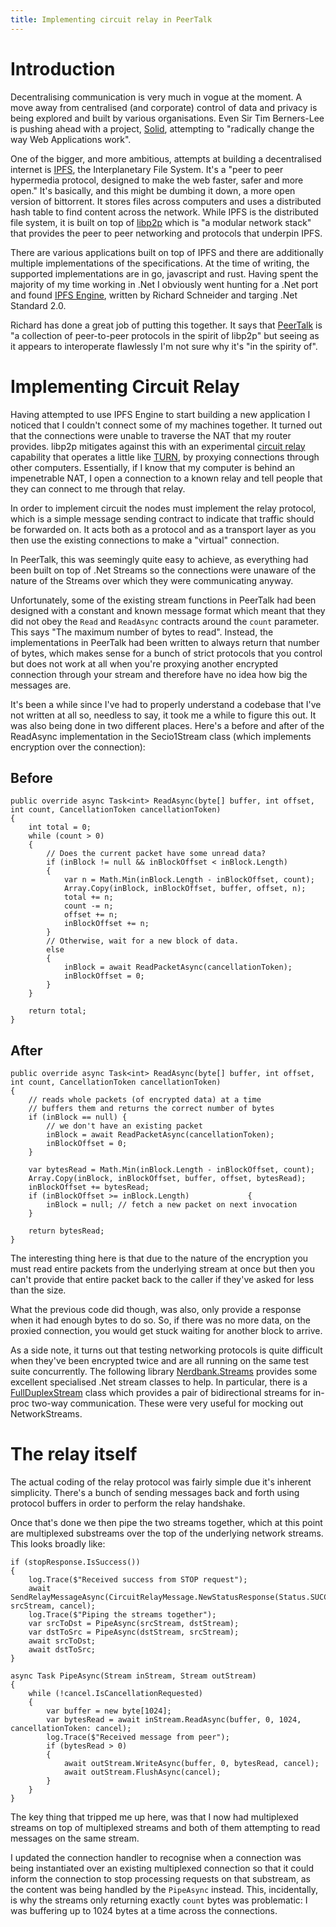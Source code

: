 ```yaml
---
title: Implementing circuit relay in PeerTalk
---
```


# Introduction

Decentralising communication is very much in vogue at the moment. A move away from centralised (and corporate) control of data and privacy is being explored and built by various organisations. Even Sir Tim Berners-Lee is pushing ahead with a project, [Solid](https://solid.mit.edu/), attempting to "radically change the way Web Applications work".

One of the bigger, and more ambitious, attempts at building a decentralised internet is [IPFS](https://ipfs.io/), the Interplanetary File System. It's a "peer to peer hypermedia protocol, designed to make the web faster, safer and more open." It's basically, and this might be dumbing it down, a more open version of bittorrent. It stores files across computers and uses a distributed hash table to find content across the network. While IPFS is the distributed file system, it is built on top of [libp2p](https://libp2p.io/) which is "a modular network stack" that provides the peer to peer networking and protocols that underpin IPFS.

There are various applications built on top of IPFS and there are additionally multiple implementations of the specifications. At the time of writing, the supported implementations are in go, javascript and rust. Having spent the majority of my time working in .Net I obviously went hunting for a .Net port and found [IPFS Engine](https://github.com/richardschneider/net-ipfs-engine), written by Richard Schneider and targing .Net Standard 2.0.

Richard has done a great job of putting this together. It says that [PeerTalk](https://github.com/richardschneider/peer-talk) is "a collection of peer-to-peer protocols in the spirit of libp2p" but seeing as it appears to interoperate flawlessly I'm not sure why it's "in the spirity of". 

# Implementing Circuit Relay

Having attempted to use IPFS Engine to start building a new application I noticed that I couldn't connect some of my machines together. It turned out that the connections were unable to traverse the NAT that my router provides. libp2p mitigates against this with an experimental [circuit relay](https://docs.libp2p.io/concepts/circuit-relay/) capability that operates a little like [TURN](https://tools.ietf.org/html/rfc5766), by proxying connections through other computers. Essentially, if I know that my computer is behind an impenetrable NAT, I open a connection to a known relay and tell people that they can connect to me through that relay.

In order to implement circuit the nodes must implement the relay protocol, which is a simple message sending contract to indicate that traffic should be forwarded on. It acts both as a protocol and as a transport layer as you then use the existing connections to make a "virtual" connection.

In PeerTalk, this was seemingly quite easy to achieve, as everything had been built on top of .Net Streams so the connections were unaware of the nature of the Streams over which they were communicating anyway.

Unfortunately, some of the existing stream functions in PeerTalk had been designed with a constant and known message format which meant that they did not obey the `Read` and `ReadAsync` contracts around the `count` parameter. This says "The maximum number of bytes to read". Instead, the implementations in PeerTalk had been written to always return that number of bytes, which makes sense for a bunch of strict protocols that you control but does not work at all when you're proxying another encrypted connection through your stream and therefore have no idea how big the messages are.

It's been a while since I've had to properly understand a codebase that I've not written at all so, needless to say, it took me a while to figure this out. It was also being done in two different places. Here's a before and after of the ReadAsync implementation in the Secio1Stream class (which implements encryption over the connection):

## Before

```
public override async Task<int> ReadAsync(byte[] buffer, int offset, int count, CancellationToken cancellationToken)
{
    int total = 0;
    while (count > 0)
    {
        // Does the current packet have some unread data?
        if (inBlock != null && inBlockOffset < inBlock.Length)
        {
            var n = Math.Min(inBlock.Length - inBlockOffset, count);
            Array.Copy(inBlock, inBlockOffset, buffer, offset, n);
            total += n;
            count -= n;
            offset += n;
            inBlockOffset += n;
        }
        // Otherwise, wait for a new block of data.
        else
        {
            inBlock = await ReadPacketAsync(cancellationToken);
            inBlockOffset = 0;
        }
    }

    return total;
}
```

## After

```
public override async Task<int> ReadAsync(byte[] buffer, int offset, int count, CancellationToken cancellationToken)
{
    // reads whole packets (of encrypted data) at a time
    // buffers them and returns the correct number of bytes
    if (inBlock == null) {
        // we don't have an existing packet
        inBlock = await ReadPacketAsync(cancellationToken);
        inBlockOffset = 0;
    }

    var bytesRead = Math.Min(inBlock.Length - inBlockOffset, count);
    Array.Copy(inBlock, inBlockOffset, buffer, offset, bytesRead);
    inBlockOffset += bytesRead;
    if (inBlockOffset >= inBlock.Length)             {
        inBlock = null; // fetch a new packet on next invocation
    }

    return bytesRead;
}
```

The interesting thing here is that due to the nature of the encryption you must read entire packets from the underlying stream at once but then you can't provide that entire packet back to the caller if they've asked for less than the size.

What the previous code did though, was also, only provide a response when it had enough bytes to do so. So, if there was no more data, on the proxied connection, you would get stuck waiting for another block to arrive.

As a side note, it turns out that testing networking protocols is quite difficult when they've been encrypted twice and are all running on the same test suite concurrently. The following library [Nerdbank.Streams](https://github.com/AArnott/Nerdbank.Streams) provides some excellent specialised .Net stream classes to help. In particular, there is a [FullDuplexStream](https://github.com/AArnott/Nerdbank.Streams/blob/master/doc/FullDuplexStream.md) class which provides a pair of bidirectional streams for in-proc two-way communication. These were very useful for mocking out NetworkStreams.

# The relay itself

The actual coding of the relay protocol was fairly simple due it's inherent simplicity. There's a bunch of sending messages back and forth using protocol buffers in order to perform the relay handshake.

Once that's done we then pipe the two streams together, which at this point are multiplexed substreams over the top of the underlying network streams. This looks broadly like:

```
if (stopResponse.IsSuccess())
{
    log.Trace($"Received success from STOP request");
    await SendRelayMessageAsync(CircuitRelayMessage.NewStatusResponse(Status.SUCCESS), srcStream, cancel);
    log.Trace($"Piping the streams together");
    var srcToDst = PipeAsync(srcStream, dstStream);
    var dstToSrc = PipeAsync(dstStream, srcStream);
    await srcToDst;
    await dstToSrc;
}

async Task PipeAsync(Stream inStream, Stream outStream)
{
    while (!cancel.IsCancellationRequested)
    {
        var buffer = new byte[1024];
        var bytesRead = await inStream.ReadAsync(buffer, 0, 1024, cancellationToken: cancel);
        log.Trace($"Received message from peer");
        if (bytesRead > 0)
        {
            await outStream.WriteAsync(buffer, 0, bytesRead, cancel);
            await outStream.FlushAsync(cancel);
        }
    }
}
```

The key thing that tripped me up here, was that I now had multiplexed streams on top of multiplexed streams and both of them attempting to read messages on the same stream. 

I updated the connection handler to recognise when a connection was being instantiated over an existing multiplexed connection so that it could inform the connection to stop processing requests on that substream, as the content was being handled by the `PipeAsync` instead. This, incidentally, is why the streams only returning exactly `count` bytes was problematic: I was buffering up to 1024 bytes at a time across the connections.